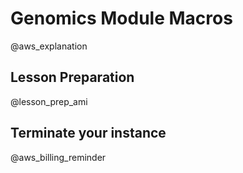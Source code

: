 <!--

author:   DART Team
email:    dart@chop.edu
version:  2.0.0
current_version_description: Added macro aws_explanation to provide context for learners about why we're requiring them to set up an AWS account.
language: en
narrator: UK English Female
title: Genomics Module Macros
comment:  This is placeholder module to save macros used in other modules.

@version_history 
Previous versions: 

- [1.0.0](https://liascript.github.io/course/?https://raw.githubusercontent.com/arcus/education_modules/a588227c04699c46112b01bea136679f8d6f7dc0/_module_templates/macros_genomics.md#1): Initial version

@end

@aws_explanation

<div class = "important">
<b style="color: rgb(var(--color-highlight));">Important note</b><br>

This module includes hands-on genomics analysis examples that are too demanding to run on most personal computers. 
In order to follow along, you'll need to use Amazon's cloud computing (AWS), which will require you to have an AWS account with a credit card.

</div>

We regret having to rely on a paid service for our learners to practice this code, but unfortunately we have been unable to find a free service that can support the computing power needed for genomics. 
If you have a suggestion for a free platform we could direct learners to instead of AWS, please [let us know](#feedback)!

We'll continue to look for a better solution, but in the meantime we wanted to make these training materials available in the best way we know how.

<div class = "options">
<b style="color: rgb(var(--color-highlight));">Another option</b><br>

**What other options do you have?**

You can try to download all of the relevant files and install the necessary software on your computer (there are instructions for doing so in the [Data Carpentry genomics setup instructions](https://datacarpentry.org/genomics-workshop/setup.html)).
Please note that even for very small genomics analysis examples, the files required are large and it may take hours for you to download them. 
Even after downloading everything, your computer might not be powerful enough to run the necessary commands without hanging. 

You may have access to powerful cloud computing via your institution. 
If so, that can be a great option for practicing genomics analysis without having to set up an AWS account. 
Reach out to your IT team for help accessing and using computing resources at your institution. 
It may be helpful to share the [Data Carpentry genomics setup instructions](https://datacarpentry.org/genomics-workshop/setup.html) with them to let them know what software you'll need.

</div>

@end

@lesson_prep_ami

For this lesson, we recommend you work in the cloud rather than on your personal computer. 
There is an Amazon Machine Image (AMI) published by [Data Carpentry](https://datacarpentry.org/) that will have everything you need set up. 

For step by step instructions on how to set up your own copy of the AMI, see [Genomics Tools and Methods: Computing Setup](https://liascript.github.io/course/?https://raw.githubusercontent.com/arcus/education_modules/main/genomics_setup/genomics_setup.md#setting-up-your-computing-environment-in-aws).
If you've set this AMI up already for a previous module, you don't need to do it again. 

<div class = "gratitude">
<b style="color: rgb(var(--color-highlight));">Thank you!</b><br>

We are grateful to the authors at maintainers at [Data Carpentry](https://datacarpentry.org/) for creating and sharing the Community AMI for genomics analysis!

</div>

Once you have set up your instance, you will need to connect to it from the command line on your computer. 

As a reminder, you will need the **Public IPv4 DNS** for your instance, which you can copy from your AWS EC2 Dashboard. 
You will also need to use the username `dcuser` with the password `data4Carp`. 

<div class = "help">
<b style="color: rgb(var(--color-highlight));">Troubleshooting help</b><br>

For full instructions on how to connect to your instance, see the Data Carpentry instructions for connecting from a [MacOS/Linux computer](https://datacarpentry.org/genomics-workshop/AMI-setup/#connect-to-your-amazon-instance-macoslinux) or from a [Windows computer](https://datacarpentry.org/genomics-workshop/AMI-setup/#connect-to-your-amazon-instance-windows).

</div>

@end

@aws_billing_reminder

<div class = "warning">
<b style="color: rgb(var(--color-highlight));">Warning!</b><br>

You will continue to be billed as long as your AWS instance is available, even if it is stopped. 
To stop accumulating charges, you must **terminate** your instance.

For more details, see the [Data Carpentry warning about AWS instances](https://datacarpentry.org/genomics-workshop/AMI-setup/#very-important-warning---avoid-unwanted-charges).

Remember that when you terminate an AWS instance, any data on it is permenantly lost. 
If there are files on your instance that you don't want to lose, be sure to move them to your own computer with `scp` before terminating the instance.

</div>

@end

-->

# Genomics Module Macros

@aws_explanation

## Lesson Preparation

@lesson_prep_ami

## Terminate your instance

@aws_billing_reminder
